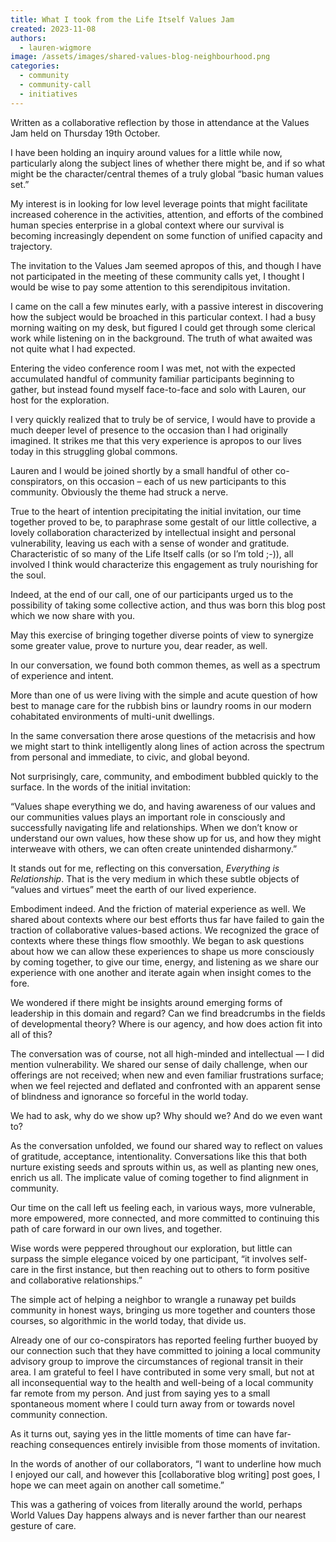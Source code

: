 ```yaml
---
title: What I took from the Life Itself Values Jam
created: 2023-11-08
authors:
  - lauren-wigmore
image: /assets/images/shared-values-blog-neighbourhood.png
categories:
  - community
  - community-call
  - initiatives
---
```

Written as a collaborative reflection by those in attendance at the Values Jam held on Thursday 19th October. 

I have been holding an inquiry around values for a little while now, particularly along the subject lines of whether there might be, and if so what might be the character/central themes of a truly global “basic human values set.”

My interest is in looking for low level leverage points that might facilitate increased coherence in the activities, attention, and efforts of the combined human species enterprise in a global context where our survival is becoming increasingly dependent on some function of unified capacity and trajectory.

The invitation to the Values Jam seemed apropos of this, and though I have not participated in the meeting of these community calls yet, I thought I would be wise to pay some attention to this serendipitous invitation.

I came on the call a few minutes early, with a passive interest in discovering how the subject would be broached in this particular context. I had a busy morning waiting on my desk, but figured I could get through some clerical work while listening on in the background. The truth of what awaited was not quite what I had expected.

Entering the video conference room I was met, not with the expected accumulated handful of community familiar participants beginning to gather, but instead found myself face-to-face and solo with Lauren, our host for the exploration.

I very quickly realized that to truly be of service, I would have to provide a much deeper level of presence to the occasion than I had originally imagined. It strikes me that this very experience is apropos to our lives today in this struggling global commons.

Lauren and I would be joined shortly by a small handful of other co-conspirators, on this occasion – each of us new participants to this community. Obviously the theme had struck a nerve.

True to the heart of intention precipitating the initial invitation, our time together proved to be, to paraphrase some gestalt of our little collective, a lovely collaboration characterized by intellectual insight and personal vulnerability, leaving us each with a sense of wonder and gratitude. Characteristic of so many of the Life Itself calls (or so I’m told ;-)), all involved I think would characterize this engagement as truly nourishing for the soul.

Indeed, at the end of our call, one of our participants urged us to the possibility of taking some collective action, and thus was born this blog post which we now share with you.

May this exercise of bringing together diverse points of view to synergize some greater value, prove to nurture you, dear reader, as well.

In our conversation, we found both common themes, as well as a spectrum of experience and intent.

More than one of us were living with the simple and acute question of how best to manage care for the rubbish bins or laundry rooms in our modern cohabitated environments of multi-unit dwellings.

In the same conversation there arose questions of the metacrisis and how we might start to think intelligently along lines of action across the spectrum from personal and immediate, to civic, and global beyond.

Not surprisingly, care, community, and embodiment bubbled quickly to the surface. In the words of the initial invitation:

“Values shape everything we do, and having awareness of our values and our communities values plays an important role in consciously and successfully navigating life and relationships. When we don’t know or understand our own values, how these show up for us, and how they might interweave with others, we can often create unintended disharmony.”

It stands out for me, reflecting on this conversation, _Everything is Relationship_. That is the very medium in which these subtle objects of “values and virtues” meet the earth of our lived experience.

Embodiment indeed. And the friction of material experience as well. We shared about contexts where our best efforts thus far have failed to gain the traction of collaborative values-based actions. We recognized the grace of contexts where these things flow smoothly. We began to ask questions about how we can allow these experiences to shape us more consciously by coming together, to give our time, energy, and listening as we share our experience with one another and iterate again when insight comes to the fore.

We wondered if there might be insights around emerging forms of leadership in this domain and regard? Can we find breadcrumbs in the fields of developmental theory? Where is our agency, and how does action fit into all of this?

The conversation was of course, not all high-minded and intellectual — I did mention vulnerability. We shared our sense of daily challenge, when our offerings are not received; when new and even familiar frustrations surface; when we feel rejected and deflated and confronted with an apparent sense of blindness and ignorance so forceful in the world today.

We had to ask, why do we show up? Why should we? And do we even want to?

As the conversation unfolded, we found our shared way to reflect on values of gratitude, acceptance, intentionality. Conversations like this that both nurture existing seeds and sprouts within us, as well as planting new ones, enrich us all. The implicate value of coming together to find alignment in community.

Our time on the call left us feeling each, in various ways, more vulnerable, more empowered, more connected, and more committed to continuing this path of care forward in our own lives, and together.

Wise words were peppered throughout our exploration, but little can surpass the simple elegance voiced by one participant, “it involves self-care in the first instance, but then reaching out to others to form positive and collaborative relationships.”

The simple act of helping a neighbor to wrangle a runaway pet builds community in honest ways, bringing us more together and counters those courses, so algorithmic in the world today, that divide us.

Already one of our co-conspirators has reported feeling further buoyed by our connection such that they have committed to joining a local community advisory group to improve the circumstances of regional transit in their area. I am grateful to feel I have contributed in some very small, but not at all inconsequential way to the health and well-being of a local community far remote from my person. And just from saying yes to a small spontaneous moment where I could turn away from or towards novel community connection.

As it turns out, saying yes in the little moments of time can have far-reaching consequences entirely invisible from those moments of invitation.

In the words of another of our collaborators, “I want to underline how much I enjoyed our call, and however this [collaborative blog writing] post goes, I hope we can meet again on another call sometime.”

This was a gathering of voices from literally around the world, perhaps World Values Day happens always and is never farther than our nearest gesture of care.